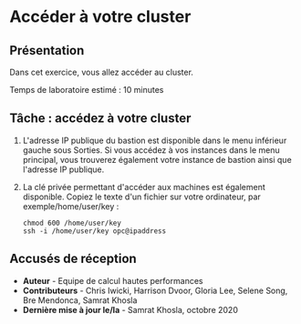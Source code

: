 # Accéder à votre cluster

## Présentation

Dans cet exercice, vous allez accéder au cluster.

Temps de laboratoire estimé : 10 minutes

## Tâche : accédez à votre cluster

1.  L'adresse IP publique du bastion est disponible dans le menu inférieur gauche sous Sorties. Si vous accédez à vos instances dans le menu principal, vous trouverez également votre instance de bastion ainsi que l'adresse IP publique.
    
2.  La clé privée permettant d'accéder aux machines est également disponible. Copiez le texte d'un fichier sur votre ordinateur, par exemple/home/user/key :
    
        chmod 600 /home/user/key 
        ssh -i /home/user/key opc@ipaddress 
        

## Accusés de réception

*   **Auteur** - Equipe de calcul hautes performances
*   **Contributeurs** - Chris Iwicki, Harrison Dvoor, Gloria Lee, Selene Song, Bre Mendonca, Samrat Khosla
*   **Dernière mise à jour le/la** - Samrat Khosla, octobre 2020